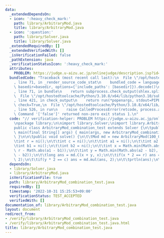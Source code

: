 ```yaml
---
data:
  _extendedDependsOn:
  - icon: ':heavy_check_mark:'
    path: library/ArbitraryMod.java
    title: library/ArbitraryMod.java
  - icon: ':question:'
    path: library/Solver.java
    title: library/Solver.java
  _extendedRequiredBy: []
  _extendedVerifiedWith: []
  _isVerificationFailed: false
  _pathExtension: java
  _verificationStatusIcon: ':heavy_check_mark:'
  attributes:
    PROBLEM: https://judge.u-aizu.ac.jp/onlinejudge/description.jsp?id=1501
  bundledCode: "Traceback (most recent call last):\n  File \"/opt/hostedtoolcache/Python/3.10.8/x64/lib/python3.10/site-packages/onlinejudge_verify/documentation/build.py\"\
    , line 71, in _render_source_code_stat\n    bundled_code = language.bundle(stat.path,\
    \ basedir=basedir, options={'include_paths': [basedir]}).decode()\n  File \"/opt/hostedtoolcache/Python/3.10.8/x64/lib/python3.10/site-packages/onlinejudge_verify/languages/user_defined.py\"\
    , line 71, in bundle\n    return subprocess.check_output(shlex.split(command))\n\
    \  File \"/opt/hostedtoolcache/Python/3.10.8/x64/lib/python3.10/subprocess.py\"\
    , line 421, in check_output\n    return run(*popenargs, stdout=PIPE, timeout=timeout,\
    \ check=True,\n  File \"/opt/hostedtoolcache/Python/3.10.8/x64/lib/python3.10/subprocess.py\"\
    , line 526, in run\n    raise CalledProcessError(retcode, process.args,\nsubprocess.CalledProcessError:\
    \ Command '['false']' returned non-zero exit status 1.\n"
  code: "// verification-helper: PROBLEM https://judge.u-aizu.ac.jp/onlinejudge/description.jsp?id=1501\n\
    \npackage library;\n\nimport library.Solver;\nimport library.ArbitraryMod;\n\n\
    public class ArbitraryMod_combination_test extends Solver {\n\tpublic static void\
    \ main(final String[] args) { main(args, new ArbitraryMod_combination_test());\
    \ }\n\n\tpublic void solve() {\n\t\tMod md = new ArbitraryMod(100_000_007);\n\t\
    \tint r = ni();\n\t\tint c = ni();\n\t\tint a1 = ni();\n\t\tint a2 = ni();\n\t\
    \tint b1 = ni();\n\t\tint b2 = ni();\n\t\tint x = Math.min(Math.abs(a1 - b1),\
    \ r - Math.abs(a1 - b1));\n\t\tint y = Math.min(Math.abs(a2 - b2), c - Math.abs(a2\
    \ - b2));\n\t\tlong ans = md.C(x + y, x);\n\t\tif(x * 2 == r) ans = md.mul(ans,\
    \ 2);\n\t\tif(y * 2 == c) ans = md.mul(ans, 2);\n\t\tprtln(ans);\n\t}\n}"
  dependsOn:
  - library/Solver.java
  - library/ArbitraryMod.java
  isVerificationFile: true
  path: library/ArbitraryMod_combination_test.java
  requiredBy: []
  timestamp: '2022-10-31 15:25:53+09:00'
  verificationStatus: TEST_ACCEPTED
  verifiedWith: []
documentation_of: library/ArbitraryMod_combination_test.java
layout: document
redirect_from:
- /verify/library/ArbitraryMod_combination_test.java
- /verify/library/ArbitraryMod_combination_test.java.html
title: library/ArbitraryMod_combination_test.java
---
```

